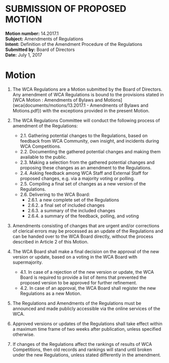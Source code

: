 # SUBMISSION OF PROPOSED MOTION

**Motion number:** 14.2017.1  
**Subject:** Amendments of Regulations  
**Intent:** Definition of the Amendment Procedure of the Regulations  
**Submitted by:** Board of Directors  
**Date:** July 1, 2017  

# Motion

1. The WCA Regulations are a Motion submitted by the Board of Directors. Any amendment of WCA Regulations is bound to the provisions stated in [WCA Motion : Amendments of Bylaws and Motions](wca{documents/motions/13.2017.1 - Amendments of Bylaws and Motions.pdf}) with the exceptions provided in the present Motion.

2. The WCA Regulations Committee will conduct the following process of amendment of the Regulations:
   - 2.1. Gathering potential changes to the Regulations, based on feedback from WCA Community, own insight, and incidents during WCA Competitions.
   - 2.2. Documenting the gathered potential changes and making them available to the public.
   - 2.3. Making a selection from the gathered potential changes and proposing these changes as an amendment to the Regulations.
   - 2.4. Asking feedback among WCA Staff and External Staff for proposed changes, e.g. via a majority voting or polling.
   - 2.5. Compiling a final set of changes as a new version of the Regulations.
   - 2.6. Delivering to the WCA Board:
      - 2.6.1. a new complete set of the Regulations
      - 2.6.2. a final set of included changes
      - 2.6.3. a summary of the included changes
      - 2.6.4. a summary of the feedback, polling, and voting

3. Amendments consisting of changes that are urgent and/or corrections of clerical errors may be processed as an update of the Regulations and can be handed over to the WCA Board directly, without the process described in Article 2 of this Motion.

4. The WCA Board shall make a final decision on the approval of the new version or update, based on a voting in the WCA Board with supermajority.
   - 4.1. In case of a rejection of the new version or update, the WCA Board is required to provide a list of items that prevented the proposed version to be approved for further refinement.
   - 4.2. In case of an approval, the WCA Board shall register the new Regulations as a new Motion.

5. The Regulations and Amendments of the Regulations must be announced and made publicly accessible via the online services of the WCA.

6. Approved versions or updates of the Regulations shall take effect within a maximum time frame of two weeks after publication, unless specified otherwise.

7. If changes of the Regulations affect the rankings of results of WCA Competitions, then old records and rankings will stand until broken under the new Regulations, unless stated differently in the amendment.
